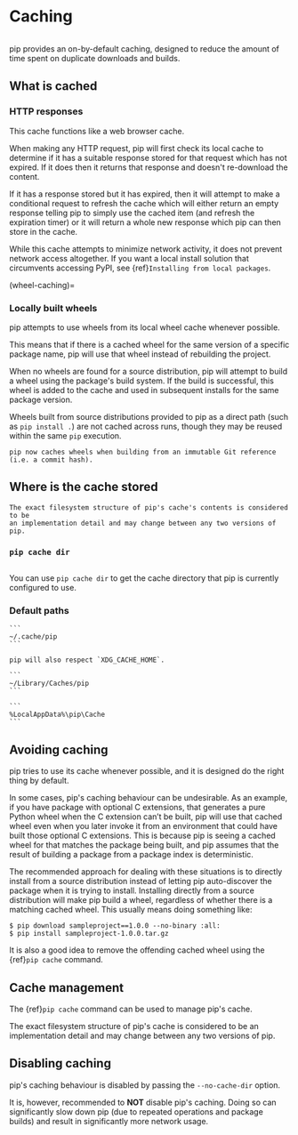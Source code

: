 # Caching

```{versionadded} 6.0

```

pip provides an on-by-default caching, designed to reduce the amount of time
spent on duplicate downloads and builds.

## What is cached

### HTTP responses

This cache functions like a web browser cache.

When making any HTTP request, pip will first check its local cache to determine
if it has a suitable response stored for that request which has not expired. If
it does then it returns that response and doesn't re-download the content.

If it has a response stored but it has expired, then it will attempt to make a
conditional request to refresh the cache which will either return an empty
response telling pip to simply use the cached item (and refresh the expiration
timer) or it will return a whole new response which pip can then store in the
cache.

While this cache attempts to minimize network activity, it does not prevent
network access altogether. If you want a local install solution that
circumvents accessing PyPI, see {ref}`Installing from local packages`.

(wheel-caching)=

### Locally built wheels

pip attempts to use wheels from its local wheel cache whenever possible.

This means that if there is a cached wheel for the same version of a specific
package name, pip will use that wheel instead of rebuilding the project.

When no wheels are found for a source distribution, pip will attempt to build a
wheel using the package's build system. If the build is successful, this wheel
is added to the cache and used in subsequent installs for the same package
version.

Wheels built from source distributions provided to pip as a direct path (such
as `pip install .`) are not cached across runs, though they may be reused within
the same `pip` execution.

```{versionchanged} 20.0
pip now caches wheels when building from an immutable Git reference
(i.e. a commit hash).
```

## Where is the cache stored

```{caution}
The exact filesystem structure of pip's cache's contents is considered to be
an implementation detail and may change between any two versions of pip.
```

### `pip cache dir`

```{versionadded} 20.1

```

You can use `pip cache dir` to get the cache directory that pip is currently configured to use.

### Default paths

````{tab} Unix
```
~/.cache/pip
```

pip will also respect `XDG_CACHE_HOME`.
````

````{tab} MacOS
```
~/Library/Caches/pip
```
````

````{tab} Windows
```
%LocalAppData%\pip\Cache
```
````

## Avoiding caching

pip tries to use its cache whenever possible, and it is designed do the right
thing by default.

In some cases, pip's caching behaviour can be undesirable. As an example, if you
have package with optional C extensions, that generates a pure Python wheel
when the C extension can’t be built, pip will use that cached wheel even when
you later invoke it from an environment that could have built those optional C
extensions. This is because pip is seeing a cached wheel for that matches the
package being built, and pip assumes that the result of building a package from
a package index is deterministic.

The recommended approach for dealing with these situations is to directly
install from a source distribution instead of letting pip auto-discover the
package when it is trying to install. Installing directly from a source
distribution will make pip build a wheel, regardless of whether there is a
matching cached wheel. This usually means doing something like:

```{pip-cli}
$ pip download sampleproject==1.0.0 --no-binary :all:
$ pip install sampleproject-1.0.0.tar.gz
```

It is also a good idea to remove the offending cached wheel using the
{ref}`pip cache` command.

## Cache management

The {ref}`pip cache` command can be used to manage pip's cache.

The exact filesystem structure of pip's cache is considered to be an
implementation detail and may change between any two versions of pip.

## Disabling caching

pip's caching behaviour is disabled by passing the `--no-cache-dir` option.

It is, however, recommended to **NOT** disable pip's caching. Doing so can
significantly slow down pip (due to repeated operations and package builds)
and result in significantly more network usage.
